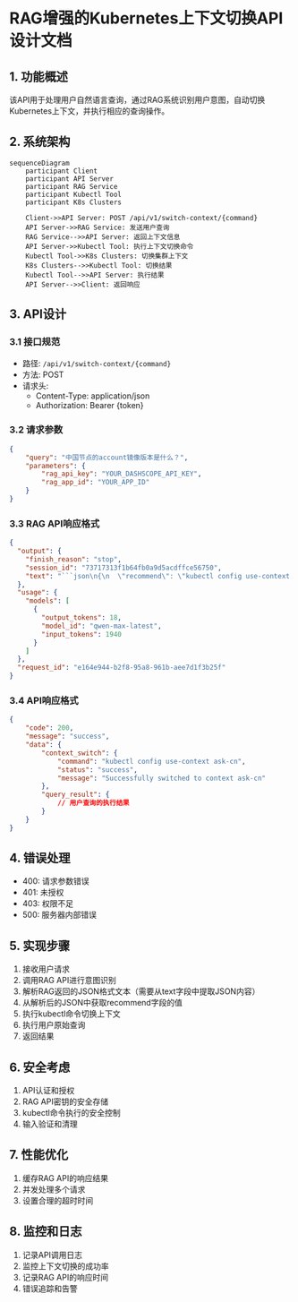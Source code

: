 # RAG增强的Kubernetes上下文切换API设计文档

## 1. 功能概述

该API用于处理用户自然语言查询，通过RAG系统识别用户意图，自动切换Kubernetes上下文，并执行相应的查询操作。

## 2. 系统架构

```mermaid
sequenceDiagram
    participant Client
    participant API Server
    participant RAG Service
    participant Kubectl Tool
    participant K8s Clusters

    Client->>API Server: POST /api/v1/switch-context/{command}
    API Server->>RAG Service: 发送用户查询
    RAG Service-->>API Server: 返回上下文信息
    API Server->>Kubectl Tool: 执行上下文切换命令
    Kubectl Tool->>K8s Clusters: 切换集群上下文
    K8s Clusters-->>Kubectl Tool: 切换结果
    Kubectl Tool-->>API Server: 执行结果
    API Server-->>Client: 返回响应
```

## 3. API设计

### 3.1 接口规范

- 路径: `/api/v1/switch-context/{command}`
- 方法: POST
- 请求头: 
  - Content-Type: application/json
  - Authorization: Bearer {token}

### 3.2 请求参数

```json
{
    "query": "中国节点的account镜像版本是什么？",
    "parameters": {
        "rag_api_key": "YOUR_DASHSCOPE_API_KEY",
        "rag_app_id": "YOUR_APP_ID"
    }
}
```

### 3.3 RAG API响应格式

```json
{
  "output": {
    "finish_reason": "stop",
    "session_id": "73717313f1b64fb0a9d5acdffce56750",
    "text": "```json\n{\n  \"recommend\": \"kubectl config use-context ask-cn\"\n}\n```"
  },
  "usage": {
    "models": [
      {
        "output_tokens": 18,
        "model_id": "qwen-max-latest",
        "input_tokens": 1940
      }
    ]
  },
  "request_id": "e164e944-b2f8-95a8-961b-aee7d1f3b25f"
}
```

### 3.4 API响应格式

```json
{
    "code": 200,
    "message": "success",
    "data": {
        "context_switch": {
            "command": "kubectl config use-context ask-cn",
            "status": "success",
            "message": "Successfully switched to context ask-cn"
        },
        "query_result": {
            // 用户查询的执行结果
        }
    }
}
```

## 4. 错误处理

- 400: 请求参数错误
- 401: 未授权
- 403: 权限不足
- 500: 服务器内部错误

## 5. 实现步骤

1. 接收用户请求
2. 调用RAG API进行意图识别
3. 解析RAG返回的JSON格式文本（需要从text字段中提取JSON内容）
4. 从解析后的JSON中获取recommend字段的值
5. 执行kubectl命令切换上下文
6. 执行用户原始查询
7. 返回结果

## 6. 安全考虑

1. API认证和授权
2. RAG API密钥的安全存储
3. kubectl命令执行的安全控制
4. 输入验证和清理

## 7. 性能优化

1. 缓存RAG API的响应结果
2. 并发处理多个请求
3. 设置合理的超时时间

## 8. 监控和日志

1. 记录API调用日志
2. 监控上下文切换的成功率
3. 记录RAG API的响应时间
4. 错误追踪和告警 
